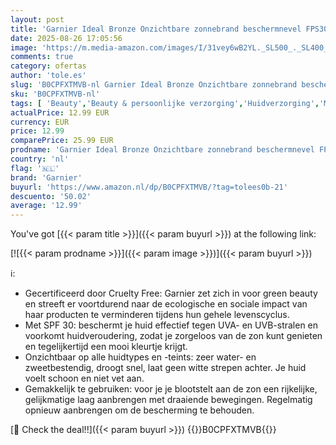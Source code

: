 ```yaml
---
layout: post
title: 'Garnier Ideal Bronze Onzichtbare zonnebrand beschermnevel FPS30 150 ml'
date: 2025-08-26 17:05:56
image: 'https://m.media-amazon.com/images/I/31vey6wB2YL._SL500_._SL400_.jpg'
comments: true
category: ofertas
author: 'tole.es'
slug: 'B0CPFXTMVB-nl Garnier Ideal Bronze Onzichtbare zonnebrand beschermnevel...'
sku: 'B0CPFXTMVB-nl'
tags: [ 'Beauty','Beauty & persoonlijke verzorging','Huidverzorging','Make-upremovers','garnier','🇳🇱', ]
actualPrice: 12.99 EUR
currency: EUR
price: 12.99
comparePrice: 25.99 EUR
prodname: 'Garnier Ideal Bronze Onzichtbare zonnebrand beschermnevel FPS30 150 ml'
country: 'nl'
flag: '🇳🇱'
brand: 'Garnier'
buyurl: 'https://www.amazon.nl/dp/B0CPFXTMVB/?tag=tolees0b-21'
descuento: '50.02'
average: '12.99'
---
```


You've got [{{< param title >}}]({{< param buyurl >}}) at the following link:

[![{{< param prodname >}}]({{< param image >}})]({{< param buyurl >}})

ℹ️:

- Gecertificeerd door Cruelty Free: Garnier zet zich in voor green beauty en streeft er voortdurend naar de ecologische en sociale impact van haar producten te verminderen tijdens hun gehele levenscyclus.
- Met SPF 30: beschermt je huid effectief tegen UVA- en UVB-stralen en voorkomt huidveroudering, zodat je zorgeloos van de zon kunt genieten en tegelijkertijd een mooi kleurtje krijgt.
- Onzichtbaar op alle huidtypes en -teints: zeer water- en zweetbestendig, droogt snel, laat geen witte strepen achter. Je huid voelt schoon en niet vet aan.
- Gemakkelijk te gebruiken: voor je je blootstelt aan de zon een rijkelijke, gelijkmatige laag aanbrengen met draaiende bewegingen. Regelmatig opnieuw aanbrengen om de bescherming te behouden.

[🛒 Check the deal!!]({{< param buyurl >}})
{{<world>}}B0CPFXTMVB{{</world>}}
